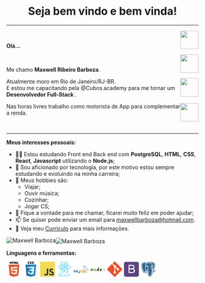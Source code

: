 <h1 align="center"> Seja bem vindo e bem vinda! </h1>
<hr />
<a href="https://github.com/maxwell1102" target="_blank">
  <img align="right" src="https://cdn.iconscout.com/icon/free/png-256/github-108-438008.png" width="48px" height="48px">
</a><br />
<p align="left" > 
  <b> Olá...</b>
</p>
<a href="https://www.instagram.com/maxwell_r_barboza/" target="_blank">
  <img align="right" src="https://cdn.icon-icons.com/icons2/1211/PNG/512/1491579602-yumminkysocialmedia36_83067.png" width="48px" height="48px">
</a><br />
<p align="left" >
Me chamo <b> Maxwell Ribeiro Barboza</b>.
</p>
<a href="https://api.whatsapp.com/send?phone=5521965170368" target="_blank">
  <img align="right" src="https://e7.pngegg.com/pngimages/874/257/png-clipart-whatsapp-computer-icons-computer-software-whatsapp-text-logo-thumbnail.png" width="48px" height="48px">
</a>
<p align="left" >
Atualmente moro em Rio de Janeiro/RJ-BR.<br />
E estou me capacitando pela @Cubos.academy para me tornar um <b>Desenvolvedor Full-Stack </b>.
</p>
<a href="https://www.linkedin.com/in/maxwell-ribeiro-barboza-2677351a5/" target="_blank">
  <img align="right" src="https://i.ibb.co/Kx2GSrT/linkedin.png" width="48px" height="48px">
</a>
<p align="left" >
Nas horas livres trabalho como motorista de App para complementar a renda.
</p>
<p align="left" >

<br/>
<hr />

**Meus interesses pessoais:**


- 👩‍💻 Estou estudando Front end Back end com **PostgreSQL**, **HTML**, **CSS**, **React**, **Javascript** utilizando o **Node.js**;
- 💼 Sou aficionado por tecnologia, por este motivo estou sempre estudando e evoluindo na minha carreira;
- 👾 Meus hobbies são: 
  - Viajar; 
  - Ouvir música;
  - Cozinhar;
  - Jogar CS;
- 💬 Fique a vontade para me chamar, ficarei muito feliz em poder ajudar;
- 📫 Se quiser pode enviar um email para maxwellbarboza@hotmail.com.
- 📝 Veja meu <a href="" target="_blank">Currículo</a> para mais informações.

<p>
  <img align="left" src="https://github-readme-stats.vercel.app/api/top-langs/?username=maxwell1102&layout=compact&theme=graywhite&title_color=268bd2" alt="Maxwell Barboza" />
</p>
<p>
  <img align="center" src="https://github-readme-stats.vercel.app/api?username=maxwell1102&count_private=true&show_icons=true&theme=graywhite&icon_color=268bd2&title_color=268bd2" alt="Maxwell Barboza" />
</p>

**Linguagens e ferramentas:**  

<p align="left">
<img src="https://raw.githubusercontent.com/devicons/devicon/master/icons/html5/html5-original-wordmark.svg" alt="html5" width="40" height="40"/> 
<img src="https://raw.githubusercontent.com/devicons/devicon/master/icons/css3/css3-original-wordmark.svg" alt="css3" width="40" height="40"/> 
<img src="https://raw.githubusercontent.com/devicons/devicon/master/icons/javascript/javascript-original.svg" alt="javascript" width="40" height="40"/> 
<img src="https://raw.githubusercontent.com/devicons/devicon/master/icons/react/react-original-wordmark.svg" alt="react" width="40" height="40"/> 
<img src="https://raw.githubusercontent.com/devicons/devicon/master/icons/mysql/mysql-original-wordmark.svg" alt="mysql" width="40" height="40"/> 
<img src="https://raw.githubusercontent.com/devicons/devicon/master/icons/nodejs/nodejs-original-wordmark.svg" alt="nodejs" width="40" height="40"/> 
<img src="https://raw.githubusercontent.com/devicons/devicon/master/icons/git/git-original.svg" alt="git" width="40" height="40"/> 
<img src="https://raw.githubusercontent.com/devicons/devicon/master/icons/bootstrap/bootstrap-plain.svg" alt="Bootstrap" width="40" height="40" />
<img src="https://raw.githubusercontent.com/devicons/devicon/master/icons/postgresql/postgresql-plain.svg" alt="postgresql" width="40" height="40" />

</p>








